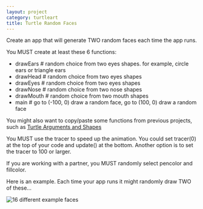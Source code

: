 ```yaml
---
layout: project
category: turtleart
title: Turtle Random Faces
---
```


Create an app that will generate TWO random faces each time the app runs.

You MUST create at least these 6 functions:

  - drawEars # random choice from two eyes shapes. for example, circle ears or triangle ears
  - drawHead # random choice from two eyes shapes
  - drawEyes # random choice from two eyes shapes
  - drawNose # random choice from two nose shapes
  - drawMouth # random choice from two mouth shapes
  - main # go to (-100, 0) draw a random face, go to (100, 0) draw a random face

You might also want to copy/paste some functions from previous projects, such as [Turtle Arguments and Shapes](/apcsp/turtleart/turtleArgumentsAndShapes/)

You MUST use the tracer to speed up the animation. You could set tracer(0) at the top of your code and update() at the bottom. Another option is to set the tracer to 100 or larger.

If you are working with a partner, you MUST randomly select pencolor and fillcolor.

Here is an example. Each time your app runs it might randomly draw TWO of these...

![16 different example faces](/apcsp\turtleart\tweeExample.jpg)
